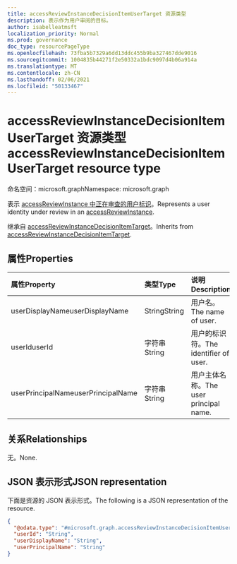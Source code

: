 ```yaml
---
title: accessReviewInstanceDecisionItemUserTarget 资源类型
description: 表示作为用户审阅的目标。
author: isabelleatmsft
localization_priority: Normal
ms.prod: governance
doc_type: resourcePageType
ms.openlocfilehash: 73fba5b7329a6dd13ddc455b9ba327467dde9016
ms.sourcegitcommit: 1004835b44271f2e50332a1bdc9097d4b06a914a
ms.translationtype: MT
ms.contentlocale: zh-CN
ms.lasthandoff: 02/06/2021
ms.locfileid: "50133467"
---
```

# <a name="accessreviewinstancedecisionitemusertarget-resource-type"></a><span data-ttu-id="de154-103">accessReviewInstanceDecisionItemUserTarget 资源类型</span><span class="sxs-lookup"><span data-stu-id="de154-103">accessReviewInstanceDecisionItemUserTarget resource type</span></span>

<span data-ttu-id="de154-104">命名空间：microsoft.graph</span><span class="sxs-lookup"><span data-stu-id="de154-104">Namespace: microsoft.graph</span></span>

<span data-ttu-id="de154-105">表示 [accessReviewInstance 中正在审查的用户标识](accessreviewinstance.md)。</span><span class="sxs-lookup"><span data-stu-id="de154-105">Represents a user identity under review in an [accessReviewInstance](accessreviewinstance.md).</span></span>

<span data-ttu-id="de154-106">继承自 [accessReviewInstanceDecisionItemTarget](../resources/accessreviewinstancedecisionitemtarget.md)。</span><span class="sxs-lookup"><span data-stu-id="de154-106">Inherits from [accessReviewInstanceDecisionItemTarget](../resources/accessreviewinstancedecisionitemtarget.md).</span></span>

## <a name="properties"></a><span data-ttu-id="de154-107">属性</span><span class="sxs-lookup"><span data-stu-id="de154-107">Properties</span></span>
|<span data-ttu-id="de154-108">属性</span><span class="sxs-lookup"><span data-stu-id="de154-108">Property</span></span>|<span data-ttu-id="de154-109">类型</span><span class="sxs-lookup"><span data-stu-id="de154-109">Type</span></span>|<span data-ttu-id="de154-110">说明</span><span class="sxs-lookup"><span data-stu-id="de154-110">Description</span></span>|
|:---|:---|:---|
| <span data-ttu-id="de154-111">userDisplayName</span><span class="sxs-lookup"><span data-stu-id="de154-111">userDisplayName</span></span> | <span data-ttu-id="de154-112">String</span><span class="sxs-lookup"><span data-stu-id="de154-112">String</span></span> | <span data-ttu-id="de154-113">用户名。</span><span class="sxs-lookup"><span data-stu-id="de154-113">The name of user.</span></span> |
| <span data-ttu-id="de154-114">userId</span><span class="sxs-lookup"><span data-stu-id="de154-114">userId</span></span> | <span data-ttu-id="de154-115">字符串</span><span class="sxs-lookup"><span data-stu-id="de154-115">String</span></span> | <span data-ttu-id="de154-116">用户的标识符。</span><span class="sxs-lookup"><span data-stu-id="de154-116">The identifier of user.</span></span> |
| <span data-ttu-id="de154-117">userPrincipalName</span><span class="sxs-lookup"><span data-stu-id="de154-117">userPrincipalName</span></span> | <span data-ttu-id="de154-118">字符串</span><span class="sxs-lookup"><span data-stu-id="de154-118">String</span></span> | <span data-ttu-id="de154-119">用户主体名称。</span><span class="sxs-lookup"><span data-stu-id="de154-119">The user principal name.</span></span> |

## <a name="relationships"></a><span data-ttu-id="de154-120">关系</span><span class="sxs-lookup"><span data-stu-id="de154-120">Relationships</span></span>
<span data-ttu-id="de154-121">无。</span><span class="sxs-lookup"><span data-stu-id="de154-121">None.</span></span>

## <a name="json-representation"></a><span data-ttu-id="de154-122">JSON 表示形式</span><span class="sxs-lookup"><span data-stu-id="de154-122">JSON representation</span></span>
<span data-ttu-id="de154-123">下面是资源的 JSON 表示形式。</span><span class="sxs-lookup"><span data-stu-id="de154-123">The following is a JSON representation of the resource.</span></span>
<!-- {
  "blockType": "resource",
  "@odata.type": "microsoft.graph.accessReviewInstanceDecisionItemUserTarget"
}
-->
``` json
{
  "@odata.type": "#microsoft.graph.accessReviewInstanceDecisionItemUserTarget",
  "userId": "String",
  "userDisplayName": "String",
  "userPrincipalName": "String"
}
```

